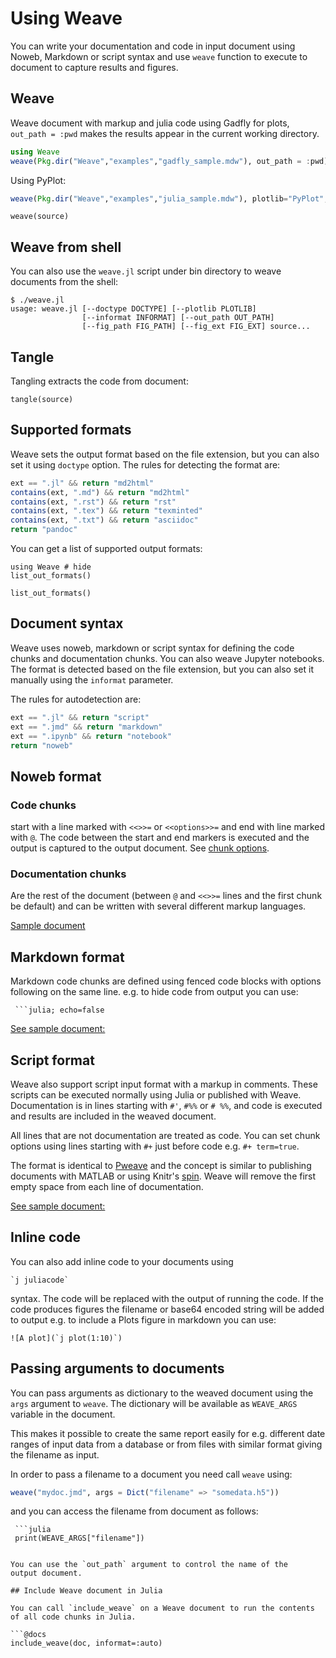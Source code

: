 # Using Weave

You can write your documentation and code in input document using Noweb, Markdown or script
syntax and use `weave` function to execute to document to capture results and figures.

## Weave

Weave document with markup and julia code using Gadfly for plots,
`out_path = :pwd` makes the results appear in the current working directory.

```julia
using Weave
weave(Pkg.dir("Weave","examples","gadfly_sample.mdw"), out_path = :pwd)
```

Using PyPlot:

```julia
weave(Pkg.dir("Weave","examples","julia_sample.mdw"), plotlib="PyPlot", out_path = :pwd)
```

```@docs
weave(source)
```

## Weave from shell

You can also use the `weave.jl` script under bin directory to weave documents
from the shell:

```
$ ./weave.jl
usage: weave.jl [--doctype DOCTYPE] [--plotlib PLOTLIB]
                [--informat INFORMAT] [--out_path OUT_PATH]
                [--fig_path FIG_PATH] [--fig_ext FIG_EXT] source...
```

## Tangle

Tangling extracts the code from document:

```@docs
tangle(source)
```

## Supported formats

Weave sets the output format based on the file extension, but you can also set
it using `doctype` option. The rules for detecting the format are:

```julia
ext == ".jl" && return "md2html"
contains(ext, ".md") && return "md2html"
contains(ext, ".rst") && return "rst"
contains(ext, ".tex") && return "texminted"
contains(ext, ".txt") && return "asciidoc"
return "pandoc"
```


You can get a list of supported output formats:

```@example
using Weave # hide
list_out_formats()
```

```@docs
list_out_formats()
```

## Document syntax

Weave uses noweb, markdown or script syntax for defining the code chunks and
documentation chunks. You can also weave Jupyter notebooks. The format is detected based on the file extension, but you can also set it manually using the `informat` parameter.

The rules for autodetection are:

```julia
ext == ".jl" && return "script"
ext == ".jmd" && return "markdown"
ext == ".ipynb" && return "notebook"
return "noweb"
```

## Noweb format

### Code chunks
start with a line marked with `<<>>=` or `<<options>>=` and end with line marked with `@`. The code between the start and end markers is executed and the output is captured to the output document. See [chunk options](../chunk_options/).

### Documentation chunks

Are the rest of the document (between `@` and `<<>>=` lines and the first chunk be default) and can be written with several different markup languages.

[Sample document]( https://github.com/mpastell/Weave.jl/blob/master/examples/julia_sample.mdw)

## Markdown format

Markdown code chunks are defined using fenced code blocks with options following on the same line. e.g. to hide code from output you can use:

` ```julia; echo=false`

[See sample document:](https://github.com/mpastell/Weave.jl/blob/master/examples/gadfly_md_sample.jmd)

## Script format

Weave also support script input format with a markup in comments.
These scripts can be executed normally using Julia or published with
Weave.  Documentation is in lines starting with
`#'`, `#%%` or `# %%`, and code is executed and results are included
in the weaved document.

All lines that are not documentation are treated as code. You can set chunk options
using lines starting with `#+` just before code e.g. `#+ term=true`.

The format is identical to [Pweave](http://mpastell.com/pweave/pypublish.html)
and the concept is similar to publishing documents with MATLAB or
using Knitr's [spin](http://yihui.name/knitr/demo/stitch/).
Weave will remove the first empty space from each line of documentation.


[See sample document:](https://github.com/mpastell/Weave.jl/blob/master/examples/FIR_design.jl)

## Inline code

You can also add inline code to your documents using

```
`j juliacode`
``` 

syntax. The code will be replaced with the output of running the code. 
If the code produces figures the filename or base64 encoded string will be 
added to output e.g. to include a Plots figure in markdown you can use:

```
![A plot](`j plot(1:10)`)
```

## Passing arguments to documents

You can pass arguments as dictionary to the weaved document using the `args` argument 
to `weave`. The dictionary will be available as `WEAVE_ARGS` variable in the document.

This makes it possible to create the same report easily for e.g. different 
date ranges of input data from a database or from files with similar format giving the
filename as input. 

In order to pass a filename to a document you need call `weave` using:

```julia
weave("mydoc.jmd", args = Dict("filename" => "somedata.h5"))
```

and you can access the filename from document as follows:

```
 ```julia
 print(WEAVE_ARGS["filename"])
 ```
```

You can use the `out_path` argument to control the name of the 
output document.

## Include Weave document in Julia

You can call `include_weave` on a Weave document to run the contents
of all code chunks in Julia.

```@docs
include_weave(doc, informat=:auto)
```